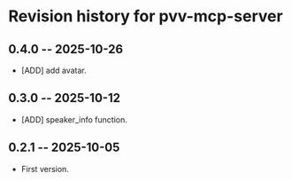# Revision history for pvv-mcp-server

## 0.4.0 -- 2025-10-26

* [ADD] add avatar.

## 0.3.0 -- 2025-10-12

* [ADD] speaker_info function.

## 0.2.1 -- 2025-10-05

* First version.

